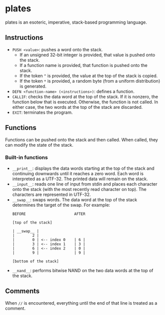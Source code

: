 # plates

plates is an esoteric, imperative, stack-based programming language.

## Instructions

- `PUSH <value>`: pushes a word onto the stack.
    - If an unsigned 32-bit integer is provided, that value is pushed onto the stack.
    - If a function name is provided, that function is pushed onto the stack.
    - If the token `^` is provided, the value at the top of the stack is copied.
    - If the token `*` is provided, a random byte (from a uniform distribution) is generated.
- `DEFN <function-name> (<instructions>)`: defines a function.
- `CALLIF`: checks the data word at the top of the stack. If it is nonzero, the function below that is executed. Otherwise, the function is not called. In either case, the two words at the top of the stack are discarded.
- `EXIT`: terminates the program.

## Functions

Functions can be pushed onto the stack and then called. When called, they can modify the state of the stack.

### Built-in functions

- `__print__`: displays the data words starting at the top of the stack and continuing downwards until it reaches a zero word. Each word is interpreted as a UTF-32. The printed data will remain on the stack.
- `__input__`: reads one line of input from stdin and places each character onto the stack (with the most recently read character on top). The characters are represented in UTF-32.
- `__swap__`: swaps words. The data word at the top of the stack determines the target of the swap. For example:
    ```
    BEFORE                      AFTER

    [top of the stack]

    | __swap__ |
    |        2 |
    |        0 | <-- index 0    | 6 |
    |        3 | <-- index 1    | 3 |
    |        6 | <-- index 2    | 0 |
    |        9 |                | 9 |

    [bottom of the stack]
    ```
- `__nand__`: performs bitwise NAND on the two data words at the top of the stack.

## Comments

When `//` is encountered, everything until the end of that line is treated as a comment.
